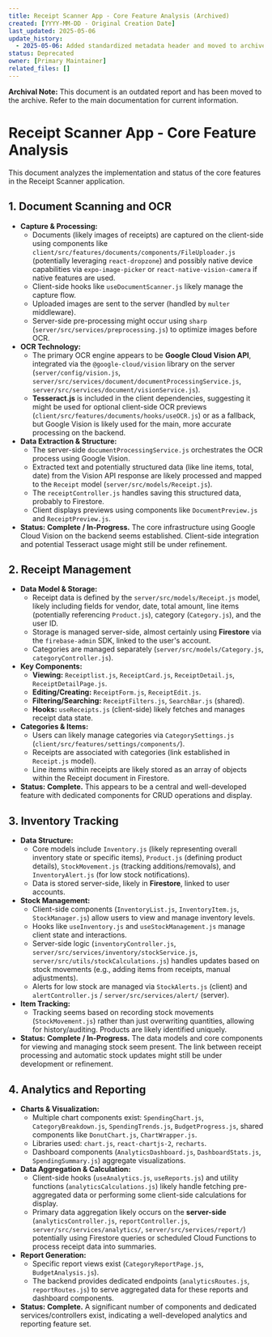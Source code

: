 ```yaml
---
title: Receipt Scanner App - Core Feature Analysis (Archived)
created: [YYYY-MM-DD - Original Creation Date]
last_updated: 2025-05-06
update_history:
  - 2025-05-06: Added standardized metadata header and moved to archive.
status: Deprecated
owner: [Primary Maintainer]
related_files: []
---
```


**Archival Note:** This document is an outdated report and has been moved to the archive. Refer to the main documentation for current information.

# Receipt Scanner App - Core Feature Analysis

This document analyzes the implementation and status of the core features in the Receipt Scanner application.

## 1. Document Scanning and OCR

*   **Capture & Processing:**
    *   Documents (likely images of receipts) are captured on the client-side using components like `client/src/features/documents/components/FileUploader.js` (potentially leveraging `react-dropzone`) and possibly native device capabilities via `expo-image-picker` or `react-native-vision-camera` if native features are used.
    *   Client-side hooks like `useDocumentScanner.js` likely manage the capture flow.
    *   Uploaded images are sent to the server (handled by `multer` middleware).
    *   Server-side pre-processing might occur using `sharp` (`server/src/services/preprocessing.js`) to optimize images before OCR.
*   **OCR Technology:**
    *   The primary OCR engine appears to be **Google Cloud Vision API**, integrated via the `@google-cloud/vision` library on the server (`server/config/vision.js`, `server/src/services/document/documentProcessingService.js`, `server/src/services/document/visionService.js`).
    *   **Tesseract.js** is included in the client dependencies, suggesting it might be used for optional client-side OCR previews (`client/src/features/documents/hooks/useOCR.js`) or as a fallback, but Google Vision is likely used for the main, more accurate processing on the backend.
*   **Data Extraction & Structure:**
    *   The server-side `documentProcessingService.js` orchestrates the OCR process using Google Vision.
    *   Extracted text and potentially structured data (like line items, total, date) from the Vision API response are likely processed and mapped to the `Receipt` model (`server/src/models/Receipt.js`).
    *   The `receiptController.js` handles saving this structured data, probably to Firestore.
    *   Client displays previews using components like `DocumentPreview.js` and `ReceiptPreview.js`.
*   **Status:** **Complete / In-Progress.** The core infrastructure using Google Cloud Vision on the backend seems established. Client-side integration and potential Tesseract usage might still be under refinement.

## 2. Receipt Management

*   **Data Model & Storage:**
    *   Receipt data is defined by the `server/src/models/Receipt.js` model, likely including fields for vendor, date, total amount, line items (potentially referencing `Product.js`), category (`Category.js`), and the user ID.
    *   Storage is managed server-side, almost certainly using **Firestore** via the `firebase-admin` SDK, linked to the user's account.
    *   Categories are managed separately (`server/src/models/Category.js`, `categoryController.js`).
*   **Key Components:**
    *   **Viewing:** `Receiptlist.js`, `ReceiptCard.js`, `ReceiptDetail.js`, `ReceiptDetailPage.js`.
    *   **Editing/Creating:** `ReceiptForm.js`, `ReceiptEdit.js`.
    *   **Filtering/Searching:** `ReceiptFilters.js`, `SearchBar.js` (shared).
    *   **Hooks:** `useReceipts.js` (client-side) likely fetches and manages receipt data state.
*   **Categories & Items:**
    *   Users can likely manage categories via `CategorySettings.js` (`client/src/features/settings/components/`).
    *   Receipts are associated with categories (link established in `Receipt.js` model).
    *   Line items within receipts are likely stored as an array of objects within the Receipt document in Firestore.
*   **Status:** **Complete.** This appears to be a central and well-developed feature with dedicated components for CRUD operations and display.

## 3. Inventory Tracking

*   **Data Structure:**
    *   Core models include `Inventory.js` (likely representing overall inventory state or specific items), `Product.js` (defining product details), `StockMovement.js` (tracking additions/removals), and `InventoryAlert.js` (for low stock notifications).
    *   Data is stored server-side, likely in **Firestore**, linked to user accounts.
*   **Stock Management:**
    *   Client-side components (`InventoryList.js`, `InventoryItem.js`, `StockManager.js`) allow users to view and manage inventory levels.
    *   Hooks like `useInventory.js` and `useStockManagement.js` manage client state and interactions.
    *   Server-side logic (`inventoryController.js`, `server/src/services/inventory/stockService.js`, `server/src/utils/stockCalculations.js`) handles updates based on stock movements (e.g., adding items from receipts, manual adjustments).
    *   Alerts for low stock are managed via `StockAlerts.js` (client) and `alertController.js` / `server/src/services/alert/` (server).
*   **Item Tracking:**
    *   Tracking seems based on recording stock movements (`StockMovement.js`) rather than just overwriting quantities, allowing for history/auditing. Products are likely identified uniquely.
*   **Status:** **Complete / In-Progress.** The data models and core components for viewing and managing stock seem present. The link between receipt processing and automatic stock updates might still be under development or refinement.

## 4. Analytics and Reporting

*   **Charts & Visualization:**
    *   Multiple chart components exist: `SpendingChart.js`, `CategoryBreakdown.js`, `SpendingTrends.js`, `BudgetProgress.js`, shared components like `DonutChart.js`, `ChartWrapper.js`.
    *   Libraries used: `chart.js`, `react-chartjs-2`, `recharts`.
    *   Dashboard components (`AnalyticsDashboard.js`, `DashboardStats.js`, `SpendingSummary.js`) aggregate visualizations.
*   **Data Aggregation & Calculation:**
    *   Client-side hooks (`useAnalytics.js`, `useReports.js`) and utility functions (`analyticsCalculations.js`) likely handle fetching pre-aggregated data or performing some client-side calculations for display.
    *   Primary data aggregation likely occurs on the **server-side** (`analyticsController.js`, `reportController.js`, `server/src/services/analytics/`, `server/src/services/report/`) potentially using Firestore queries or scheduled Cloud Functions to process receipt data into summaries.
*   **Report Generation:**
    *   Specific report views exist (`CategoryReportPage.js`, `BudgetAnalysis.js`).
    *   The backend provides dedicated endpoints (`analyticsRoutes.js`, `reportRoutes.js`) to serve aggregated data for these reports and dashboard components.
*   **Status:** **Complete.** A significant number of components and dedicated services/controllers exist, indicating a well-developed analytics and reporting feature set.
